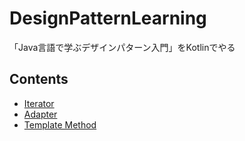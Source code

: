 # DesignPatternLearning

「Java言語で学ぶデザインパターン入門」をKotlinでやる

## Contents

- [Iterator](./app/src/main/kotlin/io/github/t45k/designPatternLearning/iterator)
- [Adapter](./app/src/main/kotlin/io/github/t45k/designPatternLearning/adapter)
- [Template Method](./app/src/main/kotlin/io/github/t45k/designPatternLearning/templateMethod)
